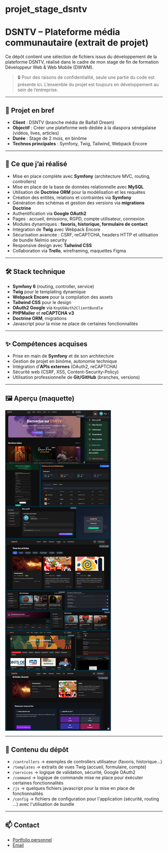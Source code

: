 # projet_stage_dsntv
# DSNTV – Plateforme média communautaire (extrait de projet)

Ce dépôt contient une sélection de fichiers issus du développement de la plateforme DSNTV, réalisé dans le cadre de mon stage de fin de formation Développeur Web & Web Mobile (DWWM).

> 🔒 Pour des raisons de confidentialité, seule une partie du code est présente ici. L’ensemble du projet est toujours en développement au sein de l’entreprise.

---

## 📌 Projet en bref

- **Client** : DSNTV (branche média de Baifall Dream)
- **Objectif** : Créer une plateforme web dédiée à la diaspora sénégalaise (vidéos, lives, articles)
- **Durée** : Stage de 2 mois, en binôme
- **Technos principales** : Symfony, Twig, Tailwind, Webpack Encore

---

## 🧠 Ce que j’ai réalisé

- Mise en place complète avec **Symfony** (architecture MVC, routing, controllers)
- Mise en place de la base de données relationnelle avec **MySQL**
- Utilisation de **Doctrine ORM** pour la modélisation et les requêtes
- Création des entités, relations et contraintes via **Symfony**
- Génération des schémas et gestion des versions via **migrations Doctrine**
- Authentification via **Google OAuth2**
- Pages : accueil, émissions, RGPD, compte utilisateur, connexion
- Modules dynamiques : **favoris, historique, formulaire de contact**
- Intégration de **Twig** avec Webpack Encore
- Sécurisation avancée : CSRF, reCAPTCHA, headers HTTP et utilisation de bundle Nelmio security
- Responsive design avec **Tailwind CSS**
- Collaboration via **Trello**, wireframing, maquettes Figma

---

## 🛠️ Stack technique

- **Symfony 6** (routing, controller, service)
- **Twig** pour le templating dynamique
- **Webpack Encore** pour la compilation des assets
- **Tailwind CSS** pour le design
- **OAuth2 Google** via `KnpUOAuth2ClientBundle`
- **PHPMailer** et **reCAPTCHA v3**
- **Doctrine ORM**, migrations
- Javascript pour la mise ne place de certaines fonctionnalités

---

## ✨ Compétences acquises

- Prise en main de **Symfony** et de son architecture
- Gestion de projet en binôme, autonomie technique
- Intégration d’**APIs externes** (OAuth2, reCAPTCHA)
- Sécurité web (CSRF, XSS, Content-Security-Policy)
- Utilisation professionnelle de **Git/GitHub** (branches, versions)

---

## 🖼️ Aperçu (maquette)

![aperçu DSNTV](./bento_dsntv.png)



---

## 📂 Contenu du dépôt

- `/controllers` → exemples de controllers utilisateur (favoris, historique…)
- `/templates` → extraits de vues Twig (accueil, formulaire, compte)
- `/services` → logique de validation, sécurité, Google OAuth2
- `/command` → logique de commande mise ne place pour éxécuter certaines fonctionnalités
- `/js` → quelques fichiers javascript pour la mise en place de fonctionnalités
- `/config` → fichiers de configuration pour l'application (sécurité, routing ...) avec l'utilisation de bundle


---

## 📫 Contact

- [Portfolio personnel](https://paulfenelon.fr)
- [Email](mailto:dev@paulfenelon.fr)
 
